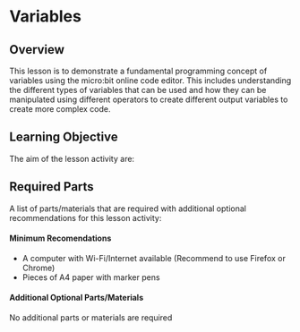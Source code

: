# Variables

## Overview
This lesson is to demonstrate a fundamental programming concept of variables using the micro:bit online code editor. This includes understanding the different types of variables that can be used and how they can be manipulated using different operators to create different output variables to create more complex code.

## Learning Objective
The aim of the lesson activity are:

## Required Parts
A list of parts/materials that are required with additional optional recommendations for this lesson activity:

#### Minimum Recomendations
- A computer with Wi-Fi/Internet available (Recommend to use Firefox or Chrome)
- Pieces of A4 paper with marker pens

#### Additional Optional Parts/Materials
No additional parts or materials are required